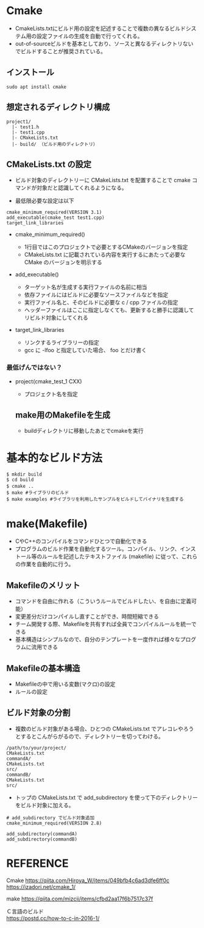 # Cmake
- CmakeLists.txtにビルド用の設定を記述することで複数の異なるビルドシステム用の設定ファイルの生成を自動で行ってくれる。
- out-of-sourceビルドを基本としており、ソースと異なるディレクトリないでビルドすることが推奨されている。


## インストール
```
sudo apt install cmake
```


## 想定されるディレクトリ構成
```
project1/
  |- test1.h
  |- test1.cpp
  |- CMakeLists.txt
  |- build/ （ビルド用のディレクトリ）
```


## CMakeLists.txt の設定
- ビルド対象のディレクトリーに CMakeLists.txt を配置することで cmake コマンドが対象だと認識してくれるようになる。

- 最低限必要な設定は以下  


```
cmake_minimum_required(VERSION 3.1)
add_executable(cmake_test test1.cpp)
target_link_libraries
```


- cmake_minimum_required()
  - 1行目ではこのプロジェクトで必要とするCMakeのバージョンを指定
  - CMakeLists.txt に記載されている内容を実行するにあたって必要な CMake のバージョンを明示する




- add_executable()
  - ターゲット名が生成する実行ファイルの名前に相当
  - 依存ファイルにはビルドに必要なソースファイルなどを指定
  - 実行ファイル名と、そのビルドに必要な c / cpp ファイルの指定
  - ヘッダーファイルはここに指定しなくても、更新すると勝手に認識してリビルド対象にしてくれる


- target_link_libraries
  - リンクするライブラリーの指定
  - gcc に -lfoo と指定していた場合、 foo とだけ書く


### 最低げんではない？

- project(cmake_test_1 CXX)
  - プロジェクト名を指定



  ## make用のMakefileを生成
  - buildディレクトリに移動したあとでcmakeを実行

  




# 基本的なビルド方法
```
$ mkdir build
$ cd build
$ cmake ..　
$ make #ライブラリのビルド
$ make examples #ライブラリを利用したサンプルをビルドしてバイナリを生成する
```



# make(Makefile)
- CやC++のコンパイルをコマンドひとつで自動化できる
- プログラムのビルド作業を自動化するツール。コンパイル、リンク、インストール等のルールを記述したテキストファイル (makefile) に従って、これらの作業を自動的に行う。



## Makefileのメリット
- コマンドを自由に作れる（こういうルールでビルドしたい、を自由に定義可能）
- 変更差分だけコンパイルし直すことができ、時間短縮できる
- チーム開発する際、Makefileを共有すれば全員でコンパイルルールを統一できる
- 基本構造はシンプルなので、自分のテンプレートを一度作れば様々なプログラムに流用できる


## Makefileの基本構造
- Makefileの中で用いる変数(マクロ)の設定
- ルールの設定



## ビルド対象の分割
- 複数のビルド対象がある場合、ひとつの CMakeLists.txt でアレコレやろうとするとこんがらがるので、ディレクトリーを切ってわける。

```
/path/to/your/project/
CMakeLists.txt
commandA/
CMakeLists.txt
src/
commandB/
CMakeLists.txt
src/
```

- トップの CMakeLists.txt で add_subdirectory を使って下のディレクトリーをビルド対象に加える。

```
# add_subdirectory でビルド対象追加
cmake_minimum_required(VERSION 2.8)

add_subdirectory(commandA)
add_subdirectory(commandB)
```



# REFERENCE
Cmake
https://qiita.com/Hiroya_W/items/049bfb4c6ad3dfe6ff0c
https://izadori.net/cmake_1/



make
https://qiita.com/mizcii/items/cfbd2aa17f6b7517c37f



Ｃ言語のビルド  
https://postd.cc/how-to-c-in-2016-1/